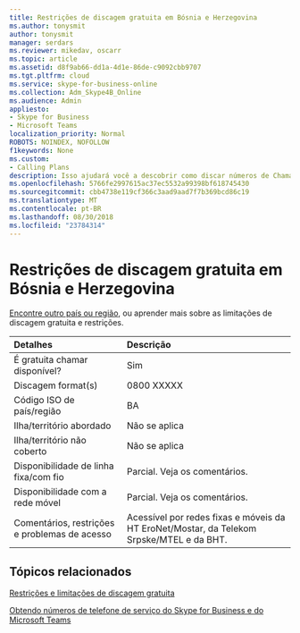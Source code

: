 ```yaml
---
title: Restrições de discagem gratuita em Bósnia e Herzegovina
ms.author: tonysmit
author: tonysmit
manager: serdars
ms.reviewer: mikedav, oscarr
ms.topic: article
ms.assetid: d8f9ab66-dd1a-4d1e-86de-c9092cbb9707
ms.tgt.pltfrm: cloud
ms.service: skype-for-business-online
ms.collection: Adm_Skype4B_Online
ms.audience: Admin
appliesto:
- Skype for Business
- Microsoft Teams
localization_priority: Normal
ROBOTS: NOINDEX, NOFOLLOW
f1keywords: None
ms.custom:
- Calling Plans
description: Isso ajudará você a descobrir como discar números de Chamada Tarifada gratuito em cada país/região. Depois de selecionar o país/região, ela levará você a uma página específica do país que contém detalhes específicos, restrições e limites para a disponibilidade do serviço gratuitos onde o serviço de chamada gratuito está disponível. O formato de discagem ou formatos mostrará os códigos de acesso necessários dentro de cada país/região para discar o número de telefone gratuito.
ms.openlocfilehash: 5766fe2997615ac37ec5532a99398bf618745430
ms.sourcegitcommit: cbb4738e119cf366c3aad9aad7f7b369bcd86c19
ms.translationtype: MT
ms.contentlocale: pt-BR
ms.lasthandoff: 08/30/2018
ms.locfileid: "23784314"
---
```

# <a name="toll-free-dialing-restrictions-in-bosnia-and-herzegovina"></a>Restrições de discagem gratuita em Bósnia e Herzegovina

[Encontre outro país ou região](../toll-free-dialing-limitations-and-restrictions.md), ou aprender mais sobre as limitações de discagem gratuita e restrições.


|**Detalhes**|**Descrição**|
|:-----|:-----|
|É gratuita chamar disponível?  <br/> |Sim  <br/> |
|Discagem format(s)  <br/> | 0800 XXXXX <br/> |
|Código ISO de país/região  <br/> |BA  <br/> |
|Ilha/território abordado  <br/> |Não se aplica  <br/> |
|Ilha/território não coberto  <br/> |Não se aplica  <br/> |
|Disponibilidade de linha fixa/com fio  <br/> |Parcial. Veja os comentários.  <br/> |
|Disponibilidade com a rede móvel  <br/> |Parcial. Veja os comentários.  <br/> |
|Comentários, restrições e problemas de acesso  <br/> |Acessível por redes fixas e móveis da HT EroNet/Mostar, da Telekom Srpske/MTEL e da BHT.  <br/> |
   
## <a name="related-topics"></a>Tópicos relacionados
[Restrições e limitações de discagem gratuita](../toll-free-dialing-limitations-and-restrictions.md)

[Obtendo números de telefone de serviço do Skype for Business e do Microsoft Teams](/skypeforbusiness/what-is-phone-system-in-office-365/getting-service-phone-numbers)

  
 